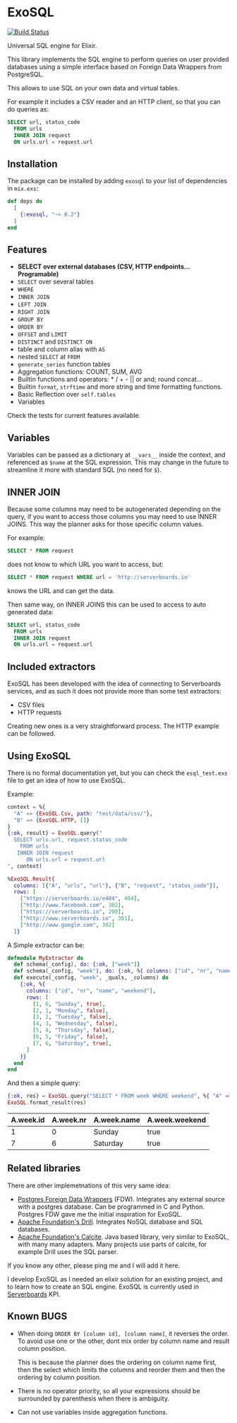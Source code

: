 # ExoSQL

[![Build Status](https://travis-ci.org/serverboards/exosql.svg?branch=master)](https://travis-ci.org/serverboards/exosql)

Universal SQL engine for Elixir.

This library implements the SQL engine to perform queries on user provided
databases using a simple interface based on Foreign Data Wrappers from
PostgreSQL.

This allows to use SQL on your own data and virtual tables.

For example it includes a CSV reader and an HTTP client, so that you can
do queries as:

```SQL
SELECT url, status_code
  FROM urls
  INNER JOIN request
  ON urls.url = request.url
```

## Installation

The package can be installed by adding `exosql` to your list of dependencies in
`mix.exs`:

```elixir
def deps do
  [
    {:exosql, "~> 0.2"}
  ]
end
```

## Features

* **SELECT over external databases (CSV, HTTP endpoints... Programable)**
* `SELECT` over several tables
* `WHERE`
* `INNER JOIN`
* `LEFT JOIN`
* `RIGHT JOIN`
* `GROUP BY`
* `ORDER BY`
* `OFFSET` and `LIMIT`
* `DISTINCT` and `DISTINCT ON`
* table and column alias with `AS`
* nested `SELECT` at `FROM`
* `generate_series` function tables
* Aggregation functions: COUNT, SUM, AVG
* Builtin functions and operators: * / + - || or and; round concat...
* Builtin `format`, `strftime` and more string and time formatting functions.
* Basic Reflection over `self.tables`
* Variables

Check the tests for current features available.

## Variables

Variables can be passed as a dictionary at `__vars__` inside the context, and
referenced as `$name` at the SQL expression. This may change in the future
to streamline it more with standard SQL (no need for `$`).

## INNER JOIN

Because some columns may need to be autogenerated depending on the query,
if you want to access those columns you may need to use INNER JOINS. This
way the planner asks for those specific column values.

For example:

```SQL
SELECT * FROM request
```

does not know to which URL you want to access, but:

```SQL
SELECT * FROM request WHERE url = 'http://serverboards.io'
```

knows the URL and can get the data.

Then same way, on INNER JOINS this can be used to access to auto generated data:

```SQL
SELECT url, status_code
  FROM urls
  INNER JOIN request
  ON urls.url = request.url
```

## Included extractors

ExoSQL has been developed with the idea of connecting to Serverboards services,
and as such it does not provide more than some test extractors:

* CSV files
* HTTP requests

Creating new ones is a very straightforward process. The HTTP example can be
followed.

## Using ExoSQL

There is no formal documentation yet, but you can check the `esql_test.exs` file
to get an idea of how to use ExoSQL.

Example:

```elixir
context = %{
  "A" => {ExoSQL.Csv, path: "test/data/csv/"},
  "B" => {ExoSQL.HTTP, []}
}
{:ok, result} = ExoSQL.query("
  SELECT urls.url, request.status_code
    FROM urls
   INNER JOIN request
      ON urls.url = request.url
", context)
```

```elixir
%ExoSQL.Result{
  columns: [{"A", "urls", "url"}, {"B", "request", "status_code"}],
  rows: [
    ["https://serverboards.io/e404", 404],
    ["http://www.facebook.com", 302],
    ["https://serverboards.io", 200],
    ["http://www.serverboards.io", 301],
    ["http://www.google.com", 302]
  ]}
```

A Simple extractor can be:
```elixir
defmodule MyExtractor do
  def schema(_config), do: {:ok, ["week"]}
  def schema(_config, "week"), do: {:ok, %{ columns: ["id", "nr", "name", "weekend"] }}
  def execute(_config, "week", _quals, _columns) do
    {:ok, %{
      columns: ["id", "nr", "name", "weekend"],
      rows: [
        [1, 0, "Sunday", true],
        [2, 1, "Monday", false],
        [3, 2, "Tuesday", false],
        [4, 3, "Wednesday", false],
        [5, 4, "Thursday", false],
        [6, 5, "Friday", false],
        [7, 6, "Saturday", true],
      ]
    }}
  end
end
```

And then a simple query:

```elixir
{:ok, res} = ExoSQL.query("SELECT * FROM week WHERE weekend", %{ "A" => {MyExtractor, []}})               
ExoSQL.format_result(res)
```

|A.week.id | A.week.nr | A.week.name | A.week.weekend|
|----------|-----------|-------------|---------------|
|1         | 0         | Sunday      | true          |
|7         | 6         | Saturday    | true          |

## Related libraries

There are other implemetnations of this very same idea:

* [Postgres Foreign Data Wrappers] (FDW). Integrates any external
  source with a postgres database. Can be programmed in C and Python. Postgres
  FDW gave me the initial inspiration for ExoSQL.
* [Apache Foundation's Drill]. Integrates NoSQL database and SQL databases.
* [Apache Foundation's Calcite]. Java based library, very similar to ExoSQL,
  with many many adapters. Many projects use parts of calcite, for example
  Drill uses the SQL parser.

If you know any other, please ping me and I will add it here.

I develop ExoSQL as I needed an elixir solution for an existing project, and
to learn how to create an SQL engine. ExoSQL is currently used in
[Serverboards] KPI.

[Postgres Foreign Data Wrappers]: https://wiki.postgresql.org/wiki/Foreign_data_wrappers
[Apache Foundation's Drill]: https://drill.apache.org
[Apache Foundation's Calcite]: https://calcite.apache.org
[Serverboards]: https://serverboards.io

## Known BUGS

* When doing `ORDER BY [column id], [column name]`, it reverses the order. To
  avoid use one or the other, dont mix order by column name and result column
  position.

  This is because the planner does the ordering on column name first, then
  the select which limits the columns and reorder them and then the ordering
  by column position.

* There is no operator priority, so all your expressions should be surrounded
  by parenthesis when there is ambiguity.

* Can not use variables inside aggregation functions.
